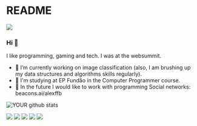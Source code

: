 # README
<img src="https://github.com/pr2tik1/pr2tik1/blob/master/IMAGE-NAME">

### Hi 👋
I like programming, gaming and tech. I was at the websummit. 
- 🔭 I’m currently working on image classification (also, I am brushing up my data structures and algorithms skills regularly).
- 🌱 I'm studying at EP Fundão in the Computer Programmer course.
- 🤝 In the future I would like to work with programming Social networks: beacons.ai/alexffb

![YOUR github stats](https://github-readme-stats.vercel.app/api?username=Alexffb32)

[<img src="https://img.shields.io/badge/twitter-%231DA1F2.svg?&style=for-the-badge&logo=twitter&logoColor=white" />](https://twitter.com/alexffb32) [<img src="https://img.shields.io/badge/medium-%2312100E.svg?&style=for-the-badge&logo=medium&logoColor=white" />](https://medium.com/@xandinho11102007)  [<img src="https://img.shields.io/badge/linkedin-%230077B5.svg?&style=for-the-badge&logo=linkedin&logoColor=white" />](https://www.linkedin.com/in/alexandre-bento-a5205b255/) [<img src = "https://img.shields.io/badge/instagram-%23E4405F.svg?&style=for-the-badge&logo=instagram&logoColor=white">](https://www.instagram.com/alexffb_/?next=%2F) [<img src = "https://img.shields.io/badge/facebook-%231877F2.svg?&style=for-the-badge&logo=facebook&logoColor=white">](https://www.facebook.com/profile.php?id=100069099961756)
